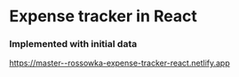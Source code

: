 # Expense tracker in React

### Implemented with initial data

https://master--rossowka-expense-tracker-react.netlify.app
